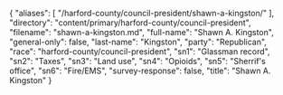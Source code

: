 {
  "aliases": [
    "/harford-county/council-president/shawn-a-kingston/"
  ],
  "directory": "content/primary/harford-county/council-president",
  "filename": "shawn-a-kingston.md",
  "full-name": "Shawn A. Kingston",
  "general-only": false,
  "last-name": "Kingston",
  "party": "Republican",
  "race": "harford-county/council-president",
  "sn1": "Glassman record",
  "sn2": "Taxes",
  "sn3": "Land use",
  "sn4": "Opioids",
  "sn5": "Sherrif's office",
  "sn6": "Fire/EMS",
  "survey-response": false,
  "title": "Shawn A. Kingston"
}
